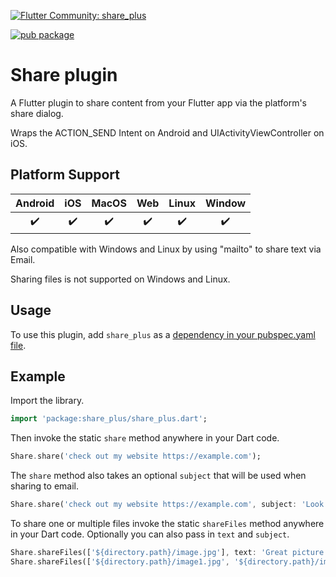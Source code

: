 
[![Flutter Community: share_plus](https://fluttercommunity.dev/_github/header/share_plus)](https://github.com/fluttercommunity/community)

[![pub package](https://img.shields.io/pub/v/share_plus.svg)](https://pub.dev/packages/share_plus)


# Share plugin

A Flutter plugin to share content from your Flutter app via the platform's
share dialog.

Wraps the ACTION_SEND Intent on Android and UIActivityViewController
on iOS.

## Platform Support

| Android | iOS | MacOS | Web | Linux | Window |
|:-------:|:---:|:-----:|:---:|:-----:|:------:|
|    ✔️    |  ✔️  |   ✔️   |  ✔️  |   ✔️   |    ✔️   |

Also compatible with Windows and Linux by using "mailto" to share text via Email.

Sharing files is not supported on Windows and Linux.

## Usage

To use this plugin, add `share_plus` as a [dependency in your pubspec.yaml file](https://flutter.io/platform-plugins/).

## Example

Import the library.

``` dart
import 'package:share_plus/share_plus.dart';
```

Then invoke the static `share` method anywhere in your Dart code.

``` dart
Share.share('check out my website https://example.com');
```

The `share` method also takes an optional `subject` that will be used when
sharing to email.

``` dart
Share.share('check out my website https://example.com', subject: 'Look what I made!');
```

To share one or multiple files invoke the static `shareFiles` method anywhere in your Dart code. Optionally you can also pass in `text` and `subject`.
``` dart
Share.shareFiles(['${directory.path}/image.jpg'], text: 'Great picture');
Share.shareFiles(['${directory.path}/image1.jpg', '${directory.path}/image2.jpg']);
```
